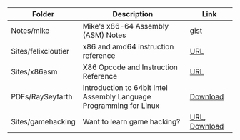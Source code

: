 |   Folder   | Description | Link |
| ---------- | ----------- | ---- |
| Notes/mike | Mike's x86-64 Assembly (ASM) Notes | [gist](https://gist.github.com/mikesmullin/6259449) |
| Sites/felixcloutier | x86 and amd64 instruction reference | [URL](https://www.felixcloutier.com/x86) |
| Sites/x86asm | X86 Opcode and Instruction Reference | [URL](http://ref.x86asm.net) |
| PDFs/RaySeyfarth | Introduction to 64bit Intel Assembly Language Programming for Linux | [Download](http://library.bagrintsev.me/ASM/Introduction%20to%2064bit%20Intel%20Assembly%20Language%20Programming%20for%20Linux.2011.pdf) |
| Sites/gamehacking | Want to learn game hacking? | [URL](https://gamehacking.academy/), [Download](https://gamehacking.academy/GameHackingAcademy.pdf)
